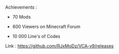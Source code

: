 Achievements :

+ 70 Mods

+ 600 Viewers on Minecraft Forum

+ 10 000 Line's of Codes

Link : https://github.com/RJxMoDz/VCA-v9/releases
